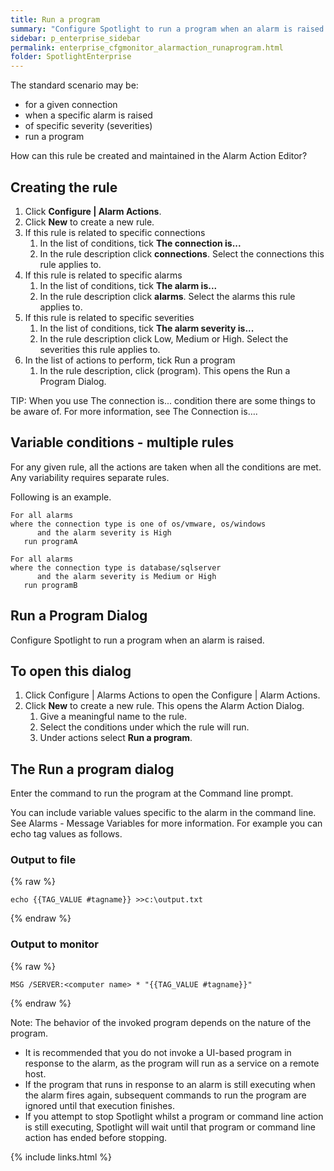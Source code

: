 ```yaml
---
title: Run a program
summary: "Configure Spotlight to run a program when an alarm is raised."
sidebar: p_enterprise_sidebar
permalink: enterprise_cfgmonitor_alarmaction_runaprogram.html
folder: SpotlightEnterprise
---
```


The standard scenario may be:

* for a given connection
* when a specific alarm is raised
* of specific severity (severities)
* run a program

How can this rule be created and maintained in the Alarm Action Editor?



## Creating the rule

1. Click **Configure \| Alarm Actions**.
2. Click **New** to create a new rule.
3. If this rule is related to specific connections
   1. In the list of conditions, tick **The connection is...**
   2. In the rule description click **connections**. Select the connections this rule applies to.
4. If this rule is related to specific alarms
   1. In the list of conditions, tick **The alarm is...**
   2. In the rule description click **alarms**. Select the alarms this rule applies to.
5. If this rule is related to specific severities
   1. In the list of conditions, tick **The alarm severity is...**
   2. In the rule description click Low, Medium or High. Select the severities this rule applies to.
6. In the list of actions to perform, tick Run a program
   1. In the rule description, click (program). This opens the Run a Program Dialog.

TIP: When you use The connection is... condition there are some things to be aware of. For more information, see The Connection is….

## Variable conditions - multiple rules

For any given rule, all the actions are taken when all the conditions are met. Any variability requires separate rules.

Following is an example.

~~~
For all alarms
where the connection type is one of os/vmware, os/windows
      and the alarm severity is High
   run programA

For all alarms
where the connection type is database/sqlserver
      and the alarm severity is Medium or High
   run programB
~~~


## Run a Program Dialog

Configure Spotlight to run a program when an alarm is raised.

## To open this dialog

1. Click Configure \| Alarms Actions to open the Configure \| Alarm Actions.
2. Click **New** to create a new rule. This opens the Alarm Action Dialog.
   1. Give a meaningful name to the rule.
   2. Select the conditions under which the rule will run.
   3. Under actions select **Run a program**.


## The Run a program dialog

Enter the command to run the program at the Command line prompt.

You can include variable values specific to the alarm in the command line. See Alarms - Message Variables for more information. For example you can echo tag values as follows.

### Output to file

{% raw %}
```liquid
echo {{TAG_VALUE #tagname}} >>c:\output.txt
```
{% endraw %}

### Output to monitor

{% raw %}
```liquid
MSG /SERVER:<computer name> * "{{TAG_VALUE #tagname}}"
```
{% endraw %}

   Note: The behavior of the invoked program depends on the nature of the program.
* It is recommended that you do not invoke a UI-based program in response to the alarm, as the program will run as a service on a remote host.
* If the program that runs in response to an alarm is still executing when the alarm fires again, subsequent commands to run the program are ignored until that execution finishes.
* If you attempt to stop Spotlight whilst a program or command line action is still executing, Spotlight will wait until that program or command line action has ended before stopping.




{% include links.html %}

